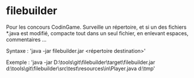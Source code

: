 # filebuilder

Pour les concours CodinGame.
Surveille un répertoire, et si un des fichiers *.java est modifié, compacte tout dans un seul fichier, en enlevant espaces, commentaires ...

Syntaxe : 
'java -jar filebuilder.jar <fichier source principal> <répertoire destination>'

Exemple : 
'java -jar D:\tools\git\filebuilder\target\filebuilder.jar d:\tools\git\filebuilder\src\test\resources\in\Player.java d:\tmp'
